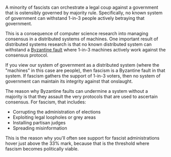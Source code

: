 A minority of fascists can orchestrate a legal coup against a government that is
ostensibly governed by majority rule.  Specifically, no known system of
government can withstand 1-in-3 people actively betraying that government.

This is a consequence of computer science research into managing consensus in a
distributed systems of machines.  One important result of distributed systems
research is that no known distributed system can withstand a
[Byzantine fault](https://en.wikipedia.org/wiki/Byzantine_fault) where 1-in-3
machines actively work against the consensus protocol.

If you view our system of government as a distributed system (where the
"machines" in this case are people), then fascism is a Byzantine fault in that
system.  If fascism gathers the support of 1-in-3 voters, then no system of
government can maintain its integrity against that onslaught.

The reason why Byzantine faults can undermine a system without a majority is
that they assault the very protocols that are used to ascertain consensus.
For fascism, that includes:

* Corrupting the administration of elections
* Exploiting legal loopholes or grey areas
* Installing partisan judges
* Spreading misinformation

This is the reason why you'll often see support for fascist administrations
hover just above the 33% mark, because that is the threshold where fascism
becomes politically viable.
